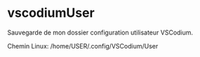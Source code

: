 # vscodiumUser

Sauvegarde de mon dossier configuration utilisateur VSCodium.

Chemin Linux:
/home/USER/.config/VSCodium/User



